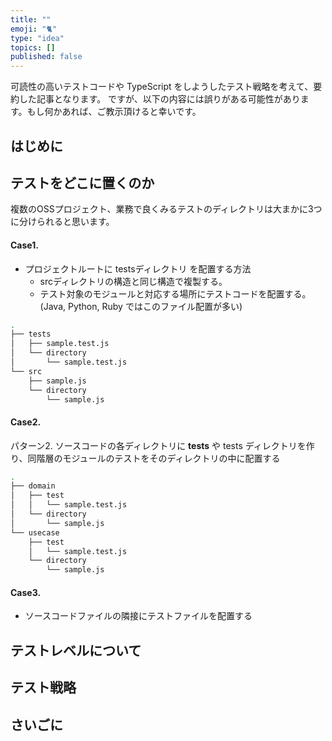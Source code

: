 ```yaml
---
title: ""
emoji: "🐈"
type: "idea" 
topics: []
published: false
---
```

可読性の高いテストコードや TypeScript をしようしたテスト戦略を考えて、要約した記事となります。
ですが、以下の内容には誤りがある可能性があります。もし何かあれば、ご教示頂けると幸いです。

## はじめに

## テストをどこに置くのか
複数のOSSプロジェクト、業務で良くみるテストのディレクトリは大まかに3つに分けられると思います。
#### Case1.
- プロジェクトルートに testsディレクトリ を配置する方法
  - srcディレクトリの構造と同じ構造で複製する。
  - テスト対象のモジュールと対応する場所にテストコードを配置する。(Java, Python, Ruby ではこのファイル配置が多い)
```bash
.
├── tests
│   ├── sample.test.js
│   └── directory
│       └── sample.test.js
└── src
    ├── sample.js
    └── directory
        └── sample.js
```
#### Case2.
パターン2. ソースコードの各ディレクトリに __tests__ や tests ディレクトリを作り、同階層のモジュールのテストをそのディレクトリの中に配置する
```bash
.
├── domain
│   ├── test
│   │   └── sample.test.js
│   └── directory
│       └── sample.js
└── usecase 
    ├── test
    │   └── sample.test.js
    └── directory
        └── sample.js
```
#### Case3.
- ソースコードファイルの隣接にテストファイルを配置する
## テストレベルについて

## テスト戦略

## さいごに
